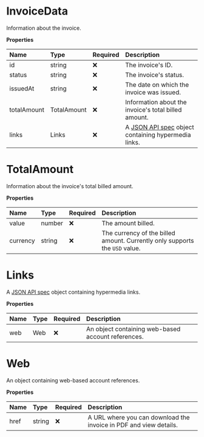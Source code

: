 # InvoiceData

Information about the invoice.

**Properties**

| Name        | Type        | Required | Description                                                                                       |
| :---------- | :---------- | :------- | :------------------------------------------------------------------------------------------------ |
| id          | string      | ❌       | The invoice's ID.                                                                                 |
| status      | string      | ❌       | The invoice's status.                                                                             |
| issuedAt    | string      | ❌       | The date on which the invoice was issued.                                                         |
| totalAmount | TotalAmount | ❌       | Information about the invoice's total billed amount.                                              |
| links       | Links       | ❌       | A [JSON API spec](https://jsonapi.org/format/#document-links) object containing hypermedia links. |

# TotalAmount

Information about the invoice's total billed amount.

**Properties**

| Name     | Type   | Required | Description                                                                 |
| :------- | :----- | :------- | :-------------------------------------------------------------------------- |
| value    | number | ❌       | The amount billed.                                                          |
| currency | string | ❌       | The currency of the billed amount. Currently only supports the `USD` value. |

# Links

A [JSON API spec](https://jsonapi.org/format/#document-links) object containing hypermedia links.

**Properties**

| Name | Type | Required | Description                                        |
| :--- | :--- | :------- | :------------------------------------------------- |
| web  | Web  | ❌       | An object containing web-based account references. |

# Web

An object containing web-based account references.

**Properties**

| Name | Type   | Required | Description                                                       |
| :--- | :----- | :------- | :---------------------------------------------------------------- |
| href | string | ❌       | A URL where you can download the invoice in PDF and view details. |

<!-- This file was generated by liblab | https://liblab.com/ -->
